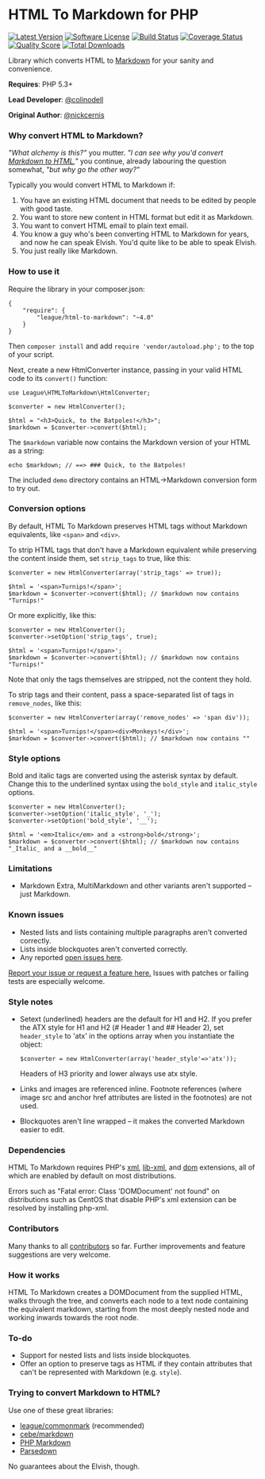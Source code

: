 HTML To Markdown for PHP
========================

[![Latest Version](https://img.shields.io/packagist/v/league/html-to-markdown.svg?style=flat-square)](https://packagist.org/packages/league/html-to-markdown)
[![Software License](http://img.shields.io/badge/license-MIT-brightgreen.svg?style=flat-square)](LICENSE)
[![Build Status](https://img.shields.io/travis/thephpleague/html-to-markdown/master.svg?style=flat-square)](https://travis-ci.org/thephpleague/html-to-markdown)
[![Coverage Status](https://img.shields.io/scrutinizer/coverage/g/thephpleague/html-to-markdown.svg?style=flat-square)](https://scrutinizer-ci.com/g/thephpleague/html-to-markdown/code-structure)
[![Quality Score](https://img.shields.io/scrutinizer/g/thephpleague/html-to-markdown.svg?style=flat-square)](https://scrutinizer-ci.com/g/thephpleague/html-to-markdown)
[![Total Downloads](https://img.shields.io/packagist/dt/league/html-to-markdown.svg?style=flat-square)](https://packagist.org/packages/league/html-to-markdown)

Library which converts HTML to [Markdown](http://daringfireball.net/projects/markdown/) for your sanity and convenience.


**Requires**: PHP 5.3+

**Lead Developer**: [@colinodell](http://twitter.com/colinodell)

**Original Author**: [@nickcernis](http://twitter.com/nickcernis)


### Why convert HTML to Markdown?

*"What alchemy is this?"* you mutter. *"I can see why you'd convert [Markdown to HTML](https://github.com/thephpleague/commonmark),"* you continue, already labouring the question somewhat, *"but why go the other way?"*

Typically you would convert HTML to Markdown if:

1. You have an existing HTML document that needs to be edited by people with good taste.
2. You want to store new content in HTML format but edit it as Markdown.
3. You want to convert HTML email to plain text email. 
4. You know a guy who's been converting HTML to Markdown for years, and now he can speak Elvish. You'd quite like to be able to speak Elvish.
5. You just really like Markdown.

### How to use it

Require the library in your composer.json:

    {
        "require": {
            "league/html-to-markdown": "~4.0"
        }
    }

Then `composer install` and add `require 'vendor/autoload.php';` to the top of your script.

Next, create a new HtmlConverter instance, passing in your valid HTML code to its `convert()` function:

    use League\HTMLToMarkdown\HtmlConverter;

    $converter = new HtmlConverter();

    $html = "<h3>Quick, to the Batpoles!</h3>";
    $markdown = $converter->convert($html);

The `$markdown` variable now contains the Markdown version of your HTML as a string:

    echo $markdown; // ==> ### Quick, to the Batpoles!

The included `demo` directory contains an HTML->Markdown conversion form to try out.

### Conversion options

By default, HTML To Markdown preserves HTML tags without Markdown equivalents, like `<span>` and `<div>`.

To strip HTML tags that don't have a Markdown equivalent while preserving the content inside them, set `strip_tags` to true, like this:

    $converter = new HtmlConverter(array('strip_tags' => true));

    $html = '<span>Turnips!</span>';
    $markdown = $converter->convert($html); // $markdown now contains "Turnips!"

Or more explicitly, like this:

    $converter = new HtmlConverter();
    $converter->setOption('strip_tags', true);

    $html = '<span>Turnips!</span>';
    $markdown = $converter->convert($html); // $markdown now contains "Turnips!"

Note that only the tags themselves are stripped, not the content they hold.

To strip tags and their content, pass a space-separated list of tags in `remove_nodes`, like this:

    $converter = new HtmlConverter(array('remove_nodes' => 'span div'));

    $html = '<span>Turnips!</span><div>Monkeys!</div>';
    $markdown = $converter->convert($html); // $markdown now contains ""

### Style options

Bold and italic tags are converted using the asterisk syntax by default. Change this to the underlined syntax using the `bold_style` and `italic_style` options.

    $converter = new HtmlConverter();
    $converter->setOption('italic_style', '_');
    $converter->setOption('bold_style', '__');

    $html = '<em>Italic</em> and a <strong>bold</strong>';
    $markdown = $converter->convert($html); // $markdown now contains "_Italic_ and a __bold__"

### Limitations

- Markdown Extra, MultiMarkdown and other variants aren't supported – just Markdown.

### Known issues

- Nested lists and lists containing multiple paragraphs aren't converted correctly.
- Lists inside blockquotes aren't converted correctly.
- Any reported [open issues here](https://github.com/thephpleague/html-to-markdown/issues?state=open).

[Report your issue or request a feature here.](https://github.com/thephpleague/html-to-markdown/issues/new) Issues with patches or failing tests are especially welcome.

### Style notes

- Setext (underlined) headers are the default for H1 and H2. If you prefer the ATX style for H1 and H2 (# Header 1 and ## Header 2), set `header_style` to 'atx' in the options array when you instantiate the object:

    `$converter = new HtmlConverter(array('header_style'=>'atx'));`

     Headers of H3 priority and lower always use atx style.

- Links and images are referenced inline. Footnote references (where image src and anchor href attributes are listed in the footnotes) are not used. 
- Blockquotes aren't line wrapped – it makes the converted Markdown easier to edit.

### Dependencies

HTML To Markdown requires PHP's [xml](http://www.php.net/manual/en/xml.installation.php), [lib-xml](http://www.php.net/manual/en/libxml.installation.php), and [dom](http://www.php.net/manual/en/dom.installation.php) extensions, all of which are enabled by default on most distributions.

Errors such as "Fatal error: Class 'DOMDocument' not found" on distributions such as CentOS that disable PHP's xml extension can be resolved by installing php-xml.

### Contributors

Many thanks to all [contributors](https://github.com/thephpleague/html-to-markdown/graphs/contributors) so far. Further improvements and feature suggestions are very welcome.

### How it works

HTML To Markdown creates a DOMDocument from the supplied HTML, walks through the tree, and converts each node to a text node containing the equivalent markdown, starting from the most deeply nested node and working inwards towards the root node.

### To-do

- Support for nested lists and lists inside blockquotes.
- Offer an option to preserve tags as HTML if they contain attributes that can't be represented with Markdown (e.g. `style`).

### Trying to convert Markdown to HTML?

Use one of these great libraries:

 - [league/commonmark](https://github.com/thephpleague/commonmark) (recommended)
 - [cebe/markdown](https://github.com/cebe/markdown)
 - [PHP Markdown](https://michelf.ca/projects/php-markdown/)
 - [Parsedown](https://github.com/erusev/parsedown)

No guarantees about the Elvish, though.

